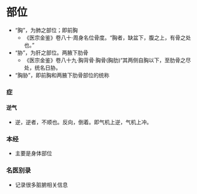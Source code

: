 # 部位
- “胸”，为肺之部位；即前胸
    - 《医宗金鉴》卷八十·周身名位骨度。“胸者，缺盆下，腹之上，有骨之处也。”
- “胁”，为肝之部位。两腋下肋骨
    - 《医宗金鉴》卷八十九·胸背骨·胸骨(胸肋)“其两侧自胸以下，至肋骨之尽处，统名日胁。
- “胸胁”，即前胸和两腋下肋骨部位的统称

### 症
#### 逆气
- 逆，逆者，不顺也。反向，倒着。即气机上逆，气机上冲。


### 本经
- 主要是身体部位

### 名医别录
- 记录很多脏腑相关信息

